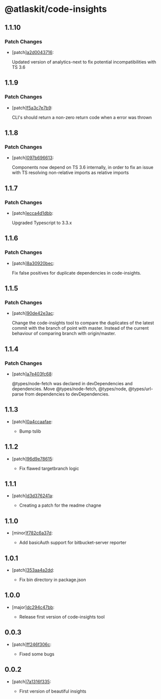 # @atlaskit/code-insights

## 1.1.10

### Patch Changes

- [patch][a2d0043716](https://bitbucket.org/atlassian/atlaskit-mk-2/commits/a2d0043716):

  Updated version of analytics-next to fix potential incompatibilities with TS 3.6

## 1.1.9

### Patch Changes

- [patch][f5a3c7e7b9](https://bitbucket.org/atlassian/atlaskit-mk-2/commits/f5a3c7e7b9):

  CLI's should return a non-zero return code when a error was thrown

## 1.1.8

### Patch Changes

- [patch][097b696613](https://bitbucket.org/atlassian/atlaskit-mk-2/commits/097b696613):

  Components now depend on TS 3.6 internally, in order to fix an issue with TS resolving non-relative imports as relative imports

## 1.1.7

### Patch Changes

- [patch][ecca4d1dbb](https://bitbucket.org/atlassian/atlaskit-mk-2/commits/ecca4d1dbb):

  Upgraded Typescript to 3.3.x

## 1.1.6

### Patch Changes

- [patch][8a30920bec](https://bitbucket.org/atlassian/atlaskit-mk-2/commits/8a30920bec):

  Fix false positives for duplicate dependencies in code-insights.

## 1.1.5

### Patch Changes

- [patch][90de42e3ac](https://bitbucket.org/atlassian/atlaskit-mk-2/commits/90de42e3ac):

  Change the code-insights tool to compare the duplicates of the latest commit with the branch of point with master. Instead of the current behaviour of comparing branch with origin/master.

## 1.1.4

### Patch Changes

- [patch][a7e403fc68](https://bitbucket.org/atlassian/atlaskit-mk-2/commits/a7e403fc68):

  @types/node-fetch was declared in devDependencies and dependencies. Move @types/node-fetch, @types/node, @types/url-parse from dependencies to devDependencies.

## 1.1.3

- [patch][0a4ccaafae](https://bitbucket.org/atlassian/atlaskit-mk-2/commits/0a4ccaafae):

  - Bump tslib

## 1.1.2

- [patch][96d9e78615](https://bitbucket.org/atlassian/atlaskit-mk-2/commits/96d9e78615):

  - Fix flawed targetbranch logic

## 1.1.1

- [patch][d3d376241a](https://bitbucket.org/atlassian/atlaskit-mk-2/commits/d3d376241a):

  - Creating a patch for the readme chagne

## 1.1.0

- [minor][f782c6a37d](https://bitbucket.org/atlassian/atlaskit-mk-2/commits/f782c6a37d):

  - Add basicAuth support for bitbucket-server reporter

## 1.0.1

- [patch][353aa4a2dd](https://bitbucket.org/atlassian/atlaskit-mk-2/commits/353aa4a2dd):

  - Fix bin directory in package.json

## 1.0.0

- [major][dc294c47bb](https://bitbucket.org/atlassian/atlaskit-mk-2/commits/dc294c47bb):

  - Release first version of code-insights tool

## 0.0.3

- [patch][ff246f306c](https://bitbucket.org/atlassian/atlaskit-mk-2/commits/ff246f306c):

  - Fixed some bugs

## 0.0.2

- [patch][7a1316f335](https://bitbucket.org/atlassian/atlaskit-mk-2/commits/7a1316f335):

  - First version of beautiful insights
